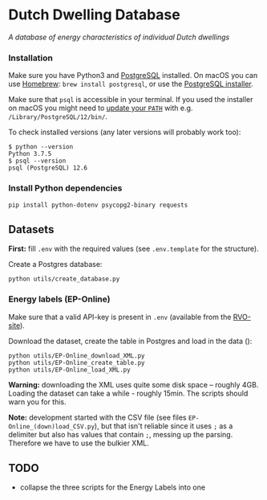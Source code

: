# Dutch Dwelling Database
*A database of energy characteristics of individual Dutch dwellings*


### Installation

Make sure you have Python3 and [PostgreSQL](https://www.postgresql.org/download/) installed. On macOS you can use [Homebrew](https://brew.sh/):
`brew install postgresql`, or use the [PostgreSQL installer](https://www.enterprisedb.com/downloads/postgres-postgresql-downloads).

Make sure that `psql` is accessible in your terminal. If you used the installer on macOS you might need to [update your `PATH`](https://dba.stackexchange.com/a/3008) with e.g. `/Library/PostgreSQL/12/bin/`.


To check installed versions (any later versions will probably work too):

```
$ python --version
Python 3.7.5
$ psql --version
psql (PostgreSQL) 12.6
```

### Install Python dependencies

```
pip install python-dotenv psycopg2-binary requests
```

## Datasets

**First:** fill `.env` with the required values (see `.env.template` for the structure).

Create a Postgres database:

```
python utils/create_database.py
```


### Energy labels (EP-Online)

Make sure that a valid API-key is present in `.env` (available from the [RVO-site](https://epbdwebservices.rvo.nl/)).

Download the dataset, create the table in Postgres and load in the data ():

```
python utils/EP-Online_download_XML.py
python utils/EP-Online_create_table.py
python utils/EP-Online_load_XML.py
```

**Warning:** downloading the XML uses quite some disk space – roughly 4GB. Loading the dataset can take a while - roughly 15min. The scripts should warn you for this.

**Note:** development started with the CSV file (see files `EP-Online_(down)load_CSV.py`), but that isn't reliable since it uses `;` as a delimiter but also has values that contain `;`, messing up the parsing. Therefore we have to use the bulkier XML.

## TODO

- collapse the three scripts for the Energy Labels into one
